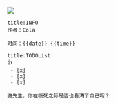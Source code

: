 
![](https://cola-picgo-1311841992.cos.ap-beijing.myqcloud.com/20230416090927.png)



```ad-tip
title:INFO
作者：Cola

时间：{{date}} {{time}} 

```

```ad-todo
title:TODOList
👍
 - [x] 
 - [x] 
 - [x] 
```



```ad-note
鼬先生，你在临死之际是否也看清了自己呢？
```
